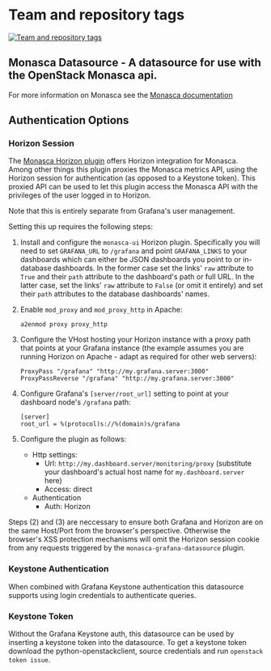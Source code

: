 Team and repository tags
========================

[![Team and repository tags](https://governance.openstack.org/badges/monasca-grafana-datasource.svg)](https://governance.openstack.org/reference/tags/index.html)

<!-- Change things from this point on -->

## Monasca Datasource - A datasource for use with the OpenStack Monasca api.

For more information on Monasca see the [Monasca documentation](https://wiki.openstack.org/wiki/Monasca)

## Authentication Options

### Horizon Session

The [Monasca Horizon plugin](https://github.com/openstack/monasca-ui) offers
Horizon integration for Monasca. Among other things this plugin proxies the
Monasca metrics API, using the Horizon session for authentication (as opposed
to a Keystone token). This proxied API can be used to let this plugin access
the Monasca API with the privileges of the user logged in to Horizon.

Note that this is entirely separate from Grafana's user management.

Setting this up requires the following steps:

1. Install and configure the `monasca-ui` Horizon plugin. Specifically you will
   need to set `GRAFANA_URL` to `/grafana` and point `GRAFANA_LINKS` to your
   dashboards which can either be JSON dashboards you point to or in-database
   dashboards. In the former case set the links' `raw` attribute to `True` and
   their `path` attribute to the dashboard's path or full URL. In the
   latter case, set the links' `raw` attribute to `False` (or omit it entirely)
   and set their `path` attributes to the database dashboards' names.

2. Enable `mod_proxy` and `mod_proxy_http` in Apache:

   ```
   a2enmod proxy proxy_http
   ```

3. Configure the VHost hosting your Horizon instance with a proxy path that
   points at your Grafana instance (the example assumes you are running Horizon
   on Apache - adapt as required for other web servers):

   ```
   ProxyPass "/grafana" "http://my.grafana.server:3000"
   ProxyPassReverse "/grafana" "http://my.grafana.server:3000"

   ```

4. Configure Grafana's `[server/root_url]` setting to point at your dashboard
   node's `/grafana` path:

   ```
   [server]
   root_url = %(protocol)s://%(domain)s/grafana
   ```

5. Configure the plugin as follows:

   * Http settings:
     * Url: `http://my.dashboard.server/monitoring/proxy` (substitute your
       dashboard's actual host name for `my.dashboard.server` here)
     * Access: direct
   * Authentication
     * Auth: Horizon

Steps (2) and (3) are neccessary to ensure both Grafana and Horizon are on the
same Host/Port from the browser's perspective. Otherwise the browser's XSS
protection mechanisms will omit the Horizon session cookie from any requests
triggered by the `monasca-grafana-datasource` plugin.

### Keystone Authentication

When combined with Grafana Keystone authentication this datasource supports using login credentials to authenticate queries.

### Keystone Token

Without the Grafana Keystone auth, this datasource can be used by inserting a keystone token into the datasource.  To get a keystone token download the python-openstackclient, source credentials and run `openstack token issue`.
